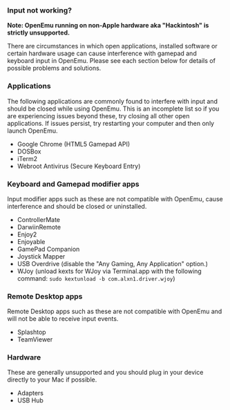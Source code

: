 ### Input not working?

**Note: OpenEmu running on non-Apple hardware aka "Hackintosh" is strictly unsupported.**

There are circumstances in which open applications, installed software or certain hardware usage can cause interference with gamepad and keyboard input in OpenEmu. Please see each section below for details of possible problems and solutions.

### Applications

The following applications are commonly found to interfere with input and should be closed while using OpenEmu. This is an incomplete list so if you are experiencing issues beyond these, try closing all other open applications. If issues persist, try restarting your computer and then only launch OpenEmu.

* Google Chrome (HTML5 Gamepad API)
* DOSBox
* iTerm2
* Webroot Antivirus (Secure Keyboard Entry)

### Keyboard and Gamepad modifier apps

Input modifier apps such as these are not compatible with OpenEmu, cause interference and should be closed or uninstalled.

* ControllerMate
* DarwiinRemote
* Enjoy2
* Enjoyable
* GamePad Companion
* Joystick Mapper
* USB Overdrive  (disable the "Any Gaming, Any Application" option.)
* WJoy (unload kexts for WJoy via Terminal.app with the following command: `sudo kextunload -b com.alxn1.driver.wjoy`)

### Remote Desktop apps
Remote Desktop apps such as these are not compatible with OpenEmu and will not be able to receive input events.

* Splashtop
* TeamViewer

### Hardware

These are generally unsupported and you should plug in your device directly to your Mac if possible.

* Adapters
* USB Hub
